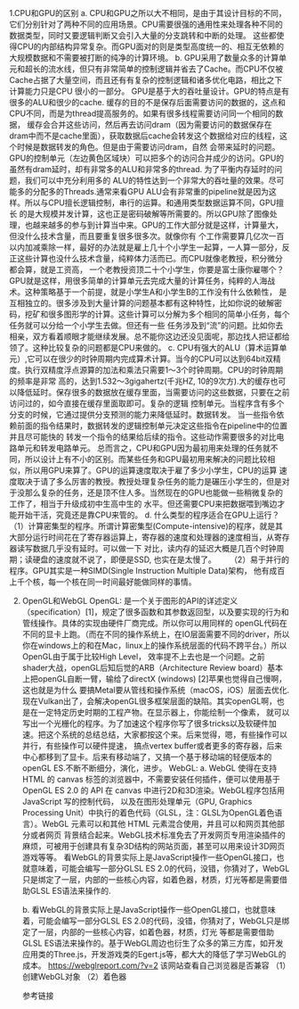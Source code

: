 1.CPU和GPU的区别
  a. 
      CPU和GPU之所以大不相同，是由于其设计目标的不同，它们分别针对了两种不同的应用场景。CPU需要很强的通用性来处理各种不同的数据类型，同时又要逻辑判断又会引入大量的分支跳转和中断的处理。
    这些都使得CPU的内部结构异常复杂。而GPU面对的则是类型高度统一的、相互无依赖的大规模数据和不需要被打断的纯净的计算环境。
  b. 
      GPU采用了数量众多的计算单元和超长的流水线，但只有非常简单的控制逻辑并省去了Cache。而CPU不仅被Cache占据了大量空间，而且还有有复杂的控制逻辑和诸多优化电路，相比之下计算能力只是CPU
    很小的一部分。
      GPU是基于大的吞吐量设计。GPU的特点是有很多的ALU和很少的cache. 缓存的目的不是保存后面需要访问的数据的，这点和CPU不同，而是为thread提高服务的。如果有很多线程需要访问同一个相同的数据，
    缓存会合并这些访问，然后再去访问dram（因为需要访问的数据保存在dram中而不是cache里面），获取数据后cache会转发这个数据给对应的线程，这个时候是数据转发的角色。但是由于需要访问dram，自然
    会带来延时的问题。GPU的控制单元（左边黄色区域块）可以把多个的访问合并成少的访问。GPU的虽然有dram延时，却有非常多的ALU和非常多的thread. 为了平衡内存延时的问题，我们可以中充分利用多的
    ALU的特性达到一个非常大的吞吐量的效果。尽可能多的分配多的Threads.通常来看GPU ALU会有非常重的pipeline就是因为这样。所以与CPU擅长逻辑控制，串行的运算。和通用类型数据运算不同，GPU擅长
    的是大规模并发计算，这也正是密码破解等所需要的。所以GPU除了图像处理，也越来越多的参与到计算当中来。GPU的工作大部分就是这样，计算量大，但没什么技术含量，而且要重复很多很多次。就像你有
    个工作需要算几亿次一百以内加减乘除一样，最好的办法就是雇上几十个小学生一起算，一人算一部分，反正这些计算也没什么技术含量，纯粹体力活而已。而CPU就像老教授，积分微分都会算，就是工资高，
    一个老教授资顶二十个小学生，你要是富士康你雇哪个？GPU就是这样，用很多简单的计算单元去完成大量的计算任务，纯粹的人海战术。这种策略基于一个前提，就是小学生A和小学生B的工作没有什么依赖性，
    是互相独立的。很多涉及到大量计算的问题基本都有这种特性，比如你说的破解密码，挖矿和很多图形学的计算。这些计算可以分解为多个相同的简单小任务，每个任务就可以分给一个小学生去做。但还有一些
    任务涉及到“流”的问题。比如你去相亲，双方看着顺眼才能继续发展。总不能你这边还没见面呢，那边找人把证都给领了。这种比较复杂的问题都是CPU来做的。
  c. 
      CPU有强大的ALU（算术运算单元）,它可以在很少的时钟周期内完成算术计算。当今的CPU可以达到64bit双精度。执行双精度浮点源算的加法和乘法只需要1～3个时钟周期。CPU的时钟周期的频率是非常
   高的，达到1.532～3gigahertz(千兆HZ, 10的9次方).大的缓存也可以降低延时。保存很多的数据放在缓存里面，当需要访问的这些数据，只要在之前访问过的，如今直接在缓存里面取即可。复杂的逻辑
   控制单元。当程序含有多个分支的时候，它通过提供分支预测的能力来降低延时。数据转发。 当一些指令依赖前面的指令结果时，数据转发的逻辑控制单元决定这些指令在pipeline中的位置并且尽可能快的
   转发一个指令的结果给后续的指令。这些动作需要很多的对比电路单元和转发电路单元。
      总而言之，CPU和GPU因为最初用来处理的任务就不同，所以设计上有不小的区别。而某些任务和GPU最初用来解决的问题比较相似，所以用GPU来算了。GPU的运算速度取决于雇了多少小学生，CPU的运算
   速度取决于请了多么厉害的教授。教授处理复杂任务的能力是碾压小学生的，但是对于没那么复杂的任务，还是顶不住人多。当然现在的GPU也能做一些稍微复杂的工作了，相当于升级成初中生高中生的
   水平。但还需要CPU来把数据喂到嘴边才能开始干活，究竟还是靠CPU来管的。
  d. 
     什么类型的程序适合在GPU上运行？　　
    （1）计算密集型的程序。所谓计算密集型(Compute-intensive)的程序，就是其大部分运行时间花在了寄存器运算上，寄存器的速度和处理器的速度相当，从寄存器读写数据几乎没有延时。可以做一下
     对比，读内存的延迟大概是几百个时钟周期；读硬盘的速度就不说了，即便是SSD, 也实在是太慢了。　　
     （2）易于并行的程序。GPU其实是一种SIMD(Single Instruction Multiple Data)架构， 他有成百上千个核，每一个核在同一时间最好能做同样的事情。
     
2. OpenGL和WebGL
   OpenGL: 
      是一个关于图形的API的详述定义（specification）[1]，规定了很多函数和其参数返回型，以及要实现的行为和管线操作。具体的实现由硬件厂商完成。所以你可以用同样的
    openGL代码在不同的显卡上跑。（而在不同的操作系统上，在IO层面需要不同的driver，所以你在windows上的和在Mac，linux上的操作系统层面的代码不跨平台。）所以OpenGL由于属于比较High Level，
    效率提不上去也是一个问题。之前shader大战，openGL后知后觉的ARB（Architecture Review board）基本上把openGL自断一臂，输给了directX (windows) [2]苹果也觉得自己慢啊，这也就是为什么
    要搞Metal要从管线和操作系统（macOS，iOS）层面去优化.现在Vulkan出了，会解决openGL很多框架层面的缺陷。其实openGL啊，也是在一定特定历史时期的工程产物。在显示器上，你能绘制一个像素，
    就可以写出一个光栅化的程序。为了加速这个程序你写了很多tricks以及软硬件加速。把这个系统的总结总结，大家都按这个来。后来觉得，嗯，有些操作可以并行，有些操作可以硬件提速，
    搞点vertex buffer或者更多的寄存器，后来中心都移到了显卡。后来有移动端了，又搞一个基于移动端的轻便版本的openGL ES.不断不断细分，演化，进步。
    WebGL:
      a. 
        WebGL 使得在支持HTML 的 canvas 标签的浏览器中，不需要安装任何插件，便可以使用基于 OpenGL ES 2.0 的 API 在 canvas 中进行2D和3D渲染。WebGL程序包括用 JavaScript 写的控制代码，
      以及在图形处理单元（GPU, Graphics Processing Unit）中执行的着色代码（GLSL，注：GLSL为OpenGL着色语言）。WebGL 元素可以和其他 HTML 元素混合使用，并且可以和网页其他部分或者网页
      背景结合起来。WebGL技术标准免去了开发网页专用渲染插件的麻烦，可被用于创建具有复杂3D结构的网站页面，甚至可以用来设计3D网页游戏等等。
      看WebGL的背景实际上是JavaScript操作一些OpenGL接口，也就意味着，可能会编写一部分GLSL ES 2.0的代码，没错，你猜对了，WebGL只是绑定了一层，内部的一些核心内容，如着色器，材质，灯光等都是需要借助GLSL ES语法来操作的.

      b.
        看WebGL的背景实际上是JavaScript操作一些OpenGL接口，也就意味着，可能会编写一部分GLSL ES 2.0的代码，没错，你猜对了，WebGL只是绑定了一层，内部的一些核心内容，如着色器，材质，灯光
        等都是需要借助GLSL ES语法来操作的。基于WebGL周边也衍生了众多的第三方库，如开发应用类的Three.js，开发游戏类的Egert.js等，都大大的降低了学习WebGL的成本。
        https://webglreport.com/?v=2  该网站查看自己浏览器是否兼容
        （1）创建WebGL对象  （2）着色器
        
     参考链接


      



